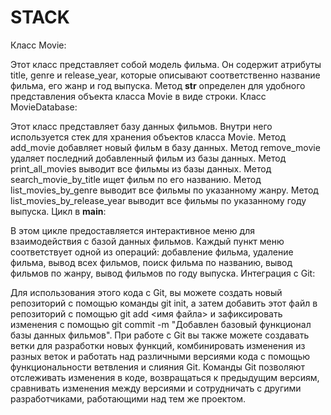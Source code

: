 # STACK
Класс Movie:

Этот класс представляет собой модель фильма. Он содержит атрибуты title, genre и release_year, которые описывают соответственно название фильма, его жанр и год выпуска.
Метод __str__ определен для удобного представления объекта класса Movie в виде строки.
Класс MovieDatabase:

Этот класс представляет базу данных фильмов. Внутри него используется стек для хранения объектов класса Movie.
Метод add_movie добавляет новый фильм в базу данных.
Метод remove_movie удаляет последний добавленный фильм из базы данных.
Метод print_all_movies выводит все фильмы из базы данных.
Метод search_movie_by_title ищет фильм по его названию.
Метод list_movies_by_genre выводит все фильмы по указанному жанру.
Метод list_movies_by_release_year выводит все фильмы по указанному году выпуска.
Цикл в __main__:

В этом цикле предоставляется интерактивное меню для взаимодействия с базой данных фильмов.
Каждый пункт меню соответствует одной из операций: добавление фильма, удаление фильма, вывод всех фильмов, поиск фильма по названию, вывод фильмов по жанру, вывод фильмов по году выпуска.
Интеграция с Git:

Для использования этого кода с Git, вы можете создать новый репозиторий с помощью команды git init, а затем добавить этот файл в репозиторий с помощью git add <имя файла> и зафиксировать изменения с помощью git commit -m "Добавлен базовый функционал базы данных фильмов".
При работе с Git вы также можете создавать ветки для разработки новых функций, комбинировать изменения из разных веток и работать над различными версиями кода с помощью функциональности ветвления и слияния Git.
Команды Git позволяют отслеживать изменения в коде, возвращаться к предыдущим версиям, сравнивать изменения между версиями и сотрудничать с другими разработчиками, работающими над тем же проектом.
